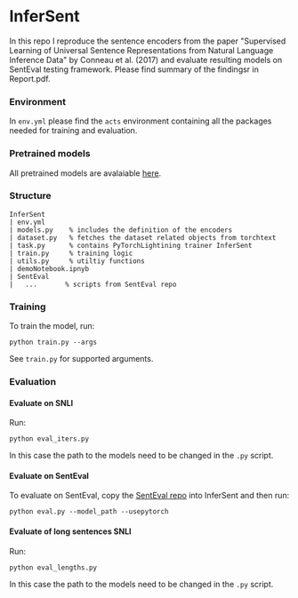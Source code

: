 # InferSent
In this repo I reproduce the sentence encoders from the paper "Supervised Learning of Universal Sentence Representations from Natural Language Inference Data" by Conneau et al. (2017) and evaluate resulting models on SentEval testing framework. Please find summary of the findingsr in Report.pdf.

### Environment 
In ``env.yml`` please find the ``acts`` environment containing all the packages needed for training and evaluation.

### Pretrained models
All pretrained models are avalaiable [here](https://drive.google.com/drive/folders/1OJ8vpZthCWl77e-BRqemUATmQO5qmp74?usp=sharing).

### Structure 

```
InferSent
| env.yml
| models.py    % includes the definition of the encoders
| dataset.py   % fetches the dataset related objects from torchtext
| task.py      % contains PyTorchLightining trainer InferSent
| train.py     % training logic
| utils.py     % utiltiy functions
| demoNotebook.ipnyb
| SentEval
|   ...       % scripts from SentEval repo

```

### Training
To train the model, run:

`python train.py --args`

See `train.py` for supported arguments.

### Evaluation

#### Evaluate on SNLI
Run:

`python eval_iters.py`

In this case the path to the models need to be changed in the `.py` script.


#### Evaluate on SentEval
To evaluate on SentEval, copy the [SentEval repo](https://github.com/facebookresearch/SentEval) into InferSent and then run:

`python eval.py --model_path --usepytorch`

#### Evaluate of long sentences SNLI
Run:

`python eval_lengths.py`

In this case the path to the models need to be changed in the `.py` script.
